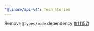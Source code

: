 ```yaml
---
"@linode/api-v4": Tech Stories
---
```


Remove `@types/node` dependency ([#11157](https://github.com/linode/manager/pull/11157))
